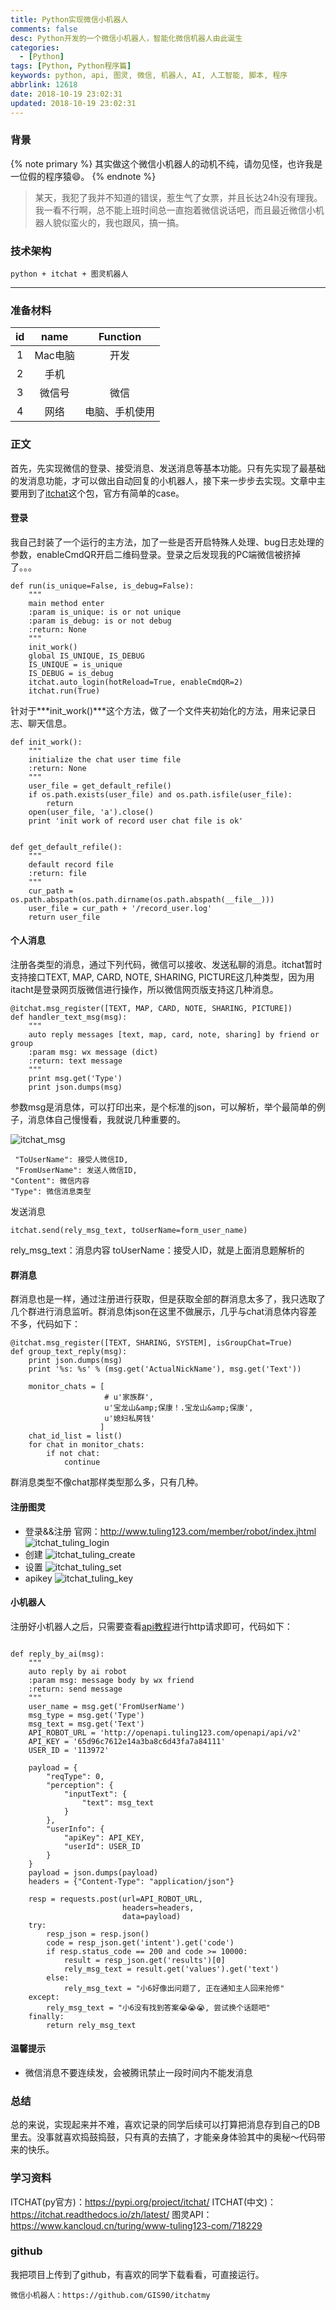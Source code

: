 ```yaml
---
title: Python实现微信小机器人
comments: false
desc: Python开发的一个微信小机器人，智能化微信机器人由此诞生
categories:
  - [Python]
tags: [Python, Python程序篇]
keywords: python, api, 图灵, 微信, 机器人, AI, 人工智能, 脚本, 程序
abbrlink: 12618
date: 2018-10-19 23:02:31
updated: 2018-10-19 23:02:31
---
```


### 背景
{% note primary %}
其实做这个微信小机器人的动机不纯，请勿见怪，也许我是一位假的程序猿😄。
{% endnote %}

>某天，我犯了我并不知道的错误，惹生气了女票，并且长达24h没有理我。我一看不行啊，总不能上班时间总一直抱着微信说话吧，而且最近微信小机器人貌似蛮火的，我也跟风，搞一搞。

### 技术架构

    python + itchat + 图灵机器人

<!--more-->
<hr />

### 准备材料

| id  |  name   |    Function    |
|:---:|:-------:|:--------------:|
|  1  | Mac电脑 |      开发      |
|  2  |  手机   |                |
|  3  | 微信号  |      微信      |
|  4  |  网络   | 电脑、手机使用 |

### 正文

首先，先实现微信的登录、接受消息、发送消息等基本功能。只有先实现了最基础的发消息功能，才可以做出自动回复的小机器人，接下来一步步去实现。文章中主要用到了[itchat](https://itchat.readthedocs.io/zh/latest/)这个包，官方有简单的case。

#### 登录
我自己封装了一个运行的主方法，加了一些是否开启特殊人处理、bug日志处理的参数，enableCmdQR开启二维码登录。登录之后发现我的PC端微信被挤掉了。。。
```
def run(is_unique=False, is_debug=False):
    """
    main method enter
    :param is_unique: is or not unique
    :param is_debug: is or not debug
    :return: None
    """
    init_work()
    global IS_UNIQUE, IS_DEBUG
    IS_UNIQUE = is_unique
    IS_DEBUG = is_debug
    itchat.auto_login(hotReload=True, enableCmdQR=2)
    itchat.run(True)
```
针对于***init_work()***这个方法，做了一个文件夹初始化的方法，用来记录日志、聊天信息。
```
def init_work():
    """
    initialize the chat user time file
    :return: None
    """
    user_file = get_default_refile()
    if os.path.exists(user_file) and os.path.isfile(user_file):
        return
    open(user_file, 'a').close()
    print 'init work of record user chat file is ok'


def get_default_refile():
    """
    default record file
    :return: file
    """
    cur_path = os.path.abspath(os.path.dirname(os.path.abspath(__file__)))
    user_file = cur_path + '/record_user.log'
    return user_file
```

#### 个人消息
注册各类型的消息，通过下列代码，微信可以接收、发送私聊的消息。itchat暂时支持接口TEXT, MAP, CARD, NOTE, SHARING, PICTURE这几种类型，因为用itacht是登录网页版微信进行操作，所以微信网页版支持这几种消息。
```
@itchat.msg_register([TEXT, MAP, CARD, NOTE, SHARING, PICTURE])
def handler_text_msg(msg):
    """
    auto reply messages [text, map, card, note, sharing] by friend or group
    :param msg: wx message (dict)
    :return: text message
    """
    print msg.get('Type')
    print json.dumps(msg)
```
参数msg是消息体，可以打印出来，是个标准的json，可以解析，举个最简单的例子，消息体自己慢慢看，我就说几种重要的。

![itchat_msg](itchat_msg.png)

```
 "ToUserName": 接受人微信ID,
 "FromUserName": 发送人微信ID,
"Content": 微信内容
"Type": 微信消息类型
```
发送消息
```
itchat.send(rely_msg_text, toUserName=form_user_name)
```
rely_msg_text：消息内容
toUserName：接受人ID，就是上面消息题解析的

#### 群消息
群消息也是一样，通过注册进行获取，但是获取全部的群消息太多了，我只选取了几个群进行消息监听。群消息体json在这里不做展示，几乎与chat消息体内容差不多，代码如下：
```
@itchat.msg_register([TEXT, SHARING, SYSTEM], isGroupChat=True)
def group_text_reply(msg):
    print json.dumps(msg)
    print '%s: %s' % (msg.get('ActualNickName'), msg.get('Text'))

    monitor_chats = [
                     # u'家族群',
                     u'宝龙山&amp;保康！.宝龙山&amp;保康',
                     u'媳妇私房钱'
                    ]
    chat_id_list = list()
    for chat in monitor_chats:
        if not chat:
            continue
```
群消息类型不像chat那样类型那么多，只有几种。
#### 注册图灵

- 登录&&注册
官网：http://www.tuling123.com/member/robot/index.jhtml
![itchat_tuling_login](itchat_tuling_login.png)
- 创建
![itchat_tuling_create](itchat_tuling_create.png)
- 设置
![itchat_tuling_set](itchat_tuling_set.png)
- apikey
![itchat_tuling_key](itchat_tuling_key.png)

#### 小机器人
注册好小机器人之后，只需要查看[api教程](https://www.kancloud.cn/turing/www-tuling123-com/718229)进行http请求即可，代码如下：
```

def reply_by_ai(msg):
    """
    auto reply by ai robot
    :param msg: message body by wx friend
    :return: send message
    """
    user_name = msg.get('FromUserName')
    msg_type = msg.get('Type')
    msg_text = msg.get('Text')
    API_ROBOT_URL = 'http://openapi.tuling123.com/openapi/api/v2'
    API_KEY = '65d96c7612e14a3ba8c6d43fa7a84111'
    USER_ID = '113972'

    payload = {
        "reqType": 0,
        "perception": {
            "inputText": {
                "text": msg_text
            }
        },
        "userInfo": {
            "apiKey": API_KEY,
            "userId": USER_ID
        }
    }
    payload = json.dumps(payload)
    headers = {"Content-Type": "application/json"}

    resp = requests.post(url=API_ROBOT_URL,
                         headers=headers,
                         data=payload)
    try:
        resp_json = resp.json()
        code = resp_json.get('intent').get('code')
        if resp.status_code == 200 and code >= 10000:
            result = resp_json.get('results')[0]
            rely_msg_text = result.get('values').get('text')
        else:
            rely_msg_text = "小6好像出问题了, 正在通知主人回来抢修"
    except:
        rely_msg_text = "小6没有找到答案😭😭😭, 尝试换个话题吧"
    finally:
        return rely_msg_text
```

#### 温馨提示

+ 微信消息不要连续发，会被腾讯禁止一段时间内不能发消息

### 总结

总的来说，实现起来并不难，喜欢记录的同学后续可以打算把消息存到自己的DB里去。没事就喜欢捣鼓捣鼓，只有真的去搞了，才能亲身体验其中的奥秘～代码带来的快乐。

### 学习资料

ITCHAT(py官方)：https://pypi.org/project/itchat/
ITCHAT(中文)：https://itchat.readthedocs.io/zh/latest/
图灵API：https://www.kancloud.cn/turing/www-tuling123-com/718229


### github

我把项目上传到了github，有喜欢的同学下载看看，可直接运行。

    微信小机器人：https://github.com/GIS90/itchatmy
